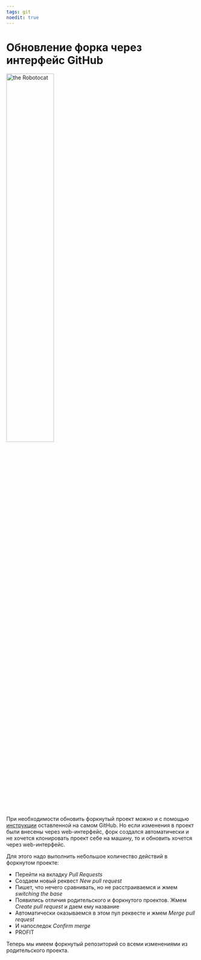 ```yaml
---
tags: git
noedit: true
---
```


# Обновление форка через интерфейс GitHub

<img height="50%" width="50%" alt="the Robotocat" src="https://octodex.github.com/images/Robotocat.png">

При необходимости обновить форкнутый проект можно и с помощью [инструкции](https://help.github.com/articles/syncing-a-fork) оставленной на самом GitHub. Но если изменения в проект были внесены через web-интерфейс, форк создался автоматически и не хочется клонировать проект себе на машину, то и обновить хочется через web-интерфейс.

Для этого надо выполнить небольшое количество действий в форкнутом проекте:

* Перейти на вкладку *Pull Requests*
* Создаем новый реквест *New pull request*
* Пишет, что нечего сравнивать, но не расстраиваемся и жмем *switching the base*
* Появились отличия родительского и форкнутого проектов. Жмем *Create pull request* и даем ему название
* Автоматически оказываемся в этом пул реквесте и жмем *Merge pull request*
* И напоследок *Confirm merge*
* PROFIT

Теперь мы имеем форкнутый репозиторий со всеми изменениями из родительского проекта.



